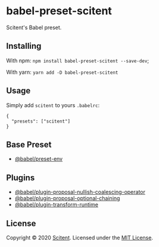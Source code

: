 # babel-preset-scitent

Scitent's Babel preset.

## Installing
With npm: `npm install babel-preset-scitent --save-dev`;

With yarn: `yarn add -D babel-preset-scitent`

## Usage
Simply add `scitent` to yours `.babelrc`:
```
{
  "presets": ["scitent"]
}
```

## Base Preset
- [@babel/preset-env](https://babeljs.io/docs/en/babel-preset-env)

## Plugins
- [@babel/plugin-proposal-nullish-coalescing-operator](https://babeljs.io/docs/en/babel-plugin-proposal-nullish-coalescing-operator)
- [@babel/plugin-proposal-optional-chaining](https://babeljs.io/docs/en/babel-plugin-proposal-optional-chaining)
- [@babel/plugin-transform-runtime](https://babeljs.io/docs/en/babel-plugin-transform-runtime)

## License
Copyright &copy; 2020 [Scitent](https://scitent.com).
Licensed under the [MIT License](LICENSE).
